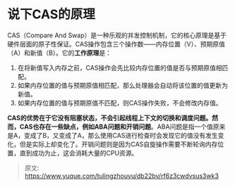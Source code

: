 # 说下CAS的原理

CAS（Compare And Swap）是一种乐观的并发控制机制，它的核心原理是基于硬件层面的原子性保证。CAS操作包含三个操作数——内存位置（V）、预期原值（A）和新值（B）。它的**工作原理**是：

1. 在将新值写入内存之前，CAS操作会先比较内存位置的值是否与预期原值相匹配。
2. 如果内存位置的值与预期原值相匹配，那么处理器会自动将该位置的值更新为新值。
3. 如果内存位置的值与预期原值不匹配，则CAS操作失败，不会修改内存值。

**CAS的优势在于它没有阻塞状态，不会引起线程上下文的切换和调度问题。**然而，CAS也存在一些缺点，例如**ABA问题和开销问题**。ABA问题是指一个值原来是A，变成了B，又变成了A，那么使用CAS进行检查时会发现它的值没有发生变化，但是实际上却变化了。开销问题则是因为CAS自旋操作需要不断轮询内存位置，直到成功为止，这会消耗大量的CPU资源。


> 原文: <https://www.yuque.com/tulingzhouyu/db22bv/rf6z3cwdvsus3wk3>